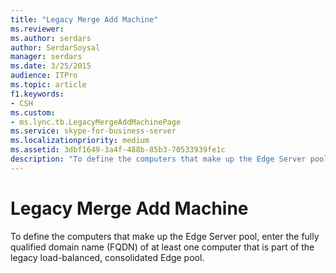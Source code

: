 ```yaml
---
title: "Legacy Merge Add Machine"
ms.reviewer: 
ms.author: serdars
author: SerdarSoysal
manager: serdars
ms.date: 3/25/2015
audience: ITPro
ms.topic: article
f1.keywords:
- CSH
ms.custom:
- ms.lync.tb.LegacyMergeAddMachinePage
ms.service: skype-for-business-server
ms.localizationpriority: medium
ms.assetid: 3dbf1649-3a4f-488b-85b3-70533939fe1c
description: "To define the computers that make up the Edge Server pool, enter the fully qualified domain name (FQDN) of at least one computer that is part of the legacy load-balanced, consolidated Edge pool."
---
```


# Legacy Merge Add Machine
 
To define the computers that make up the Edge Server pool, enter the fully qualified domain name (FQDN) of at least one computer that is part of the legacy load-balanced, consolidated Edge pool. 
  

